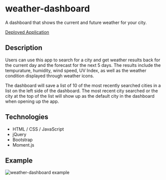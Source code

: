 # weather-dashboard
A dashboard that shows the current and future weather for your city.

[Deployed Application](https://cwedwards9.github.io/weather-dashboard/)

## Description
Users can use this app to search for a city and get weather results back for the current day and the forecast for the next 5 days. The results include the tempurature, humidity, wind speed, UV Index, as well as the weather condition displayed through weather icons.

The dashboard will save a list of 10 of the most recently searched cities in a list on the left side of the dashboard. The most recent city searched or the city at the top of the list will show up as the default city in the dashboard when opening up the app.

## Technologies
* HTML / CSS / JavaScript
* jQuery
* Bootstrap
* Moment.js

## Example
![weather-dashboard example](weather-dashboard-demo.gif)
